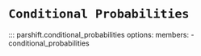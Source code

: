 # `Conditional Probabilities`

::: parshift.conditional_probabilities
    options:
        members:
            - conditional_probabilities
            <!-- - _frequency_table -->
